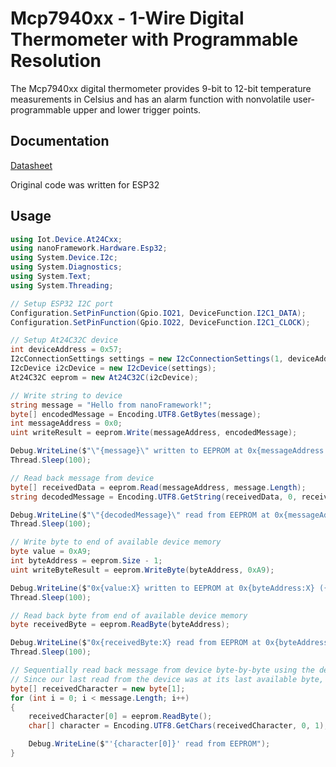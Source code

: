 # Mcp7940xx - 1-Wire Digital Thermometer with Programmable Resolution

The Mcp7940xx digital thermometer provides 9-bit to 12-bit temperature measurements in Celsius and has an alarm function with nonvolatile user-programmable upper and lower trigger points.

## Documentation

[Datasheet](https://datasheets.maximintegrated.com/en/ds/Mcp7940xx.pdf)

Original code was written for ESP32

## Usage

```csharp
using Iot.Device.At24Cxx;
using nanoFramework.Hardware.Esp32;
using System.Device.I2c;
using System.Diagnostics;
using System.Text;
using System.Threading;

// Setup ESP32 I2C port
Configuration.SetPinFunction(Gpio.IO21, DeviceFunction.I2C1_DATA);
Configuration.SetPinFunction(Gpio.IO22, DeviceFunction.I2C1_CLOCK);

// Setup At24C32C device
int deviceAddress = 0x57;
I2cConnectionSettings settings = new I2cConnectionSettings(1, deviceAddress);
I2cDevice i2cDevice = new I2cDevice(settings);
At24C32C eeprom = new At24C32C(i2cDevice);

// Write string to device
string message = "Hello from nanoFramework!";
byte[] encodedMessage = Encoding.UTF8.GetBytes(message);
int messageAddress = 0x0;
uint writeResult = eeprom.Write(messageAddress, encodedMessage);

Debug.WriteLine($"\"{message}\" written to EEPROM at 0x{messageAddress:X} ({writeResult} bytes)");
Thread.Sleep(100);

// Read back message from device
byte[] receivedData = eeprom.Read(messageAddress, message.Length);
string decodedMessage = Encoding.UTF8.GetString(receivedData, 0, receivedData.Length);

Debug.WriteLine($"\"{decodedMessage}\" read from EEPROM at 0x{messageAddress:X}");
Thread.Sleep(100);

// Write byte to end of available device memory
byte value = 0xA9;
int byteAddress = eeprom.Size - 1;
uint writeByteResult = eeprom.WriteByte(byteAddress, 0xA9);

Debug.WriteLine($"0x{value:X} written to EEPROM at 0x{byteAddress:X} ({writeByteResult} byte)");
Thread.Sleep(100);

// Read back byte from end of available device memory
byte receivedByte = eeprom.ReadByte(byteAddress);

Debug.WriteLine($"0x{receivedByte:X} read from EEPROM at 0x{byteAddress:X}");
Thread.Sleep(100);

// Sequentially read back message from device byte-by-byte using the devices internal address counter.
// Since our last read from the device was at its last available byte, the internal address counter has now rolled over to point at the first byte.
byte[] receivedCharacter = new byte[1];
for (int i = 0; i < message.Length; i++)
{
    receivedCharacter[0] = eeprom.ReadByte();
    char[] character = Encoding.UTF8.GetChars(receivedCharacter, 0, 1);

    Debug.WriteLine($"'{character[0]}' read from EEPROM");
}
```
